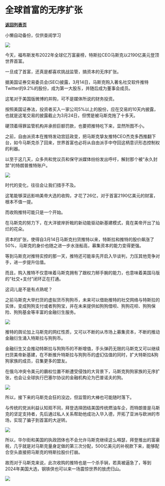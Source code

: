 # 全球首富的无序扩张

[**返回列表页**](/gzh/政事堂2019)

小懒自动备份，仅供查阅学习

![](https://mmbiz.qpic.cn/mmbiz_jpg/rxhS23yu8cN2LdXm2Lv0Ksjtzic5d0WAGzl1umgcoto5wZhQ82LGtSCH6zyDy99j6LlCIuWmL84ic5vp9b2o0vicA/640?wx_fmt=jpeg)

  

今天，福布斯发布2022年全球亿万富豪榜，特斯拉CEO马斯克以2190亿美元登顶世界首富。  

  

一旦成了首富，还真是都喜欢挑战监管，搞资本的无序扩张。  

  

据美国证券交易委员会(SEC)披露，3月14日，马斯克购入著名社交软件推特Twitter的9.2%的股份，成为第一大股东，并随后成为董事会成员。

  

这笔对于美国版微博的并购，可不是媒体所说的财务投资。

  

按照美国证券法，投资者买入一家公司5%以上的股份，应在交易的10天内披露，也就是这笔交易的披露截止为3月24日，但愣是被马斯克拖了十多天。

  

硬顶着得罪监管机构并承担巨额罚款，也要把推特吃下来，显然所图不小。

  

之前，自由派资本在推特发动宫廷政变，把马斯克挚友推特CEO杰克多西推翻下台，如今马斯克杀了回来，世界首富也必将从自由派手中夺回这柄意识形态控制权的利器。

  

以至于这几天，众多共和党议员和保守派媒体纷纷发出呼吁，解封那个被“永久封禁”的特朗普推特账户。

  

![](https://mmbiz.qpic.cn/mmbiz_jpg/rxhS23yu8cN2LdXm2Lv0Ksjtzic5d0WAGbPF5REibCia5DvjhKicxTE0SslSNGcoEPT8iaqpYCsyUhLebJgicUco4WqQ/640?wx_fmt=jpeg)

  

时代的变化，往往会让我们措手不及。

  

这笔能够深远影响美帝大选的收购，才花了26亿，对于首富2190亿美元的财富，根本不值一提。

  

而收购推特可能只是一个开始。

  

在马斯克的努力下，在大洋彼岸折戟的新动能驱动新基建模式，竟在美帝开出了灿烂的花朵。

  

资本的扩张，使得自3月14日马斯克扫货推特以来，特斯拉和推特的股价飙涨了50%，马斯克的身价也随之进一步水涨船高，募集资本的能力变得更强。

  

等到马斯克对推特实控的那一天，推特还可能率先开启入华谈判，力压其他竞争对手，进一步提升估值。

  

而且，购入推特不仅意味着马斯克拥有了跟权力掰手腕的能力，也意味着美国马版的“社交+支付”闭环正在打通。

  

这词儿是不是有点熟呢？

  

之前马斯克大举扫货的虚拟货币狗狗币，未来可以借助推特的社交网络与特斯拉的实体，变成狗狗支付或者狗狗宝，并在未来提供如狗狗借呗、狗狗花呗、狗狗保险、狗狗基金等丰富的金融衍生服务。

  

![](https://mmbiz.qpic.cn/mmbiz_jpg/rxhS23yu8cN2LdXm2Lv0Ksjtzic5d0WAGicpnw1vAfXJkuic2CJl9icjZTJCI1GeOAR1SG5FyLpCdzIG2ghf9ECU5Q/640?wx_fmt=jpeg)

推特的舆论加上马斯克的网红性质，又可以不断的从市场上募集资本，不断的推动金融衍生涌入特斯拉与狗狗币。  

  

金融衍生又会推动特斯拉与狗狗币的不断增值，手头弹药无限的马斯克又可以继续扫货美帝新基建，在不断推升特斯拉与狗狗币的虚幻估值的同时，扩大特斯拉&狗狗家族的成员，召集更多的盟友。

  

在俄乌冲突令美元的霸权位置不断遭受侵蚀的大背景下，马斯克狗狗家族的无序扩张，也会让全球执行巴塞尔协议的金融机构沦为巴普诺夫的狗。

  

![](https://mmbiz.qpic.cn/mmbiz_jpg/rxhS23yu8cN2LdXm2Lv0Ksjtzic5d0WAG9bibKtaHbFbOOjVAsDW3t4oMNgdgG2lej4pfW9O1jSj8ZTr3NFAMfFA/640?wx_fmt=jpeg)

  

所以，接下来的马斯克会狂的没边，但监管的大棒也可能随时落下。  

  

与传统的党派利益认知观不同，拜登选择团结美国传统燃油车企，而特朗普是马斯克的坚定支持者，先后通过私人关系帮助他成功入华入德，开拓了亚洲与欧洲的市场，实现了骗子到首富的大逆转。

  

![](https://mmbiz.qpic.cn/mmbiz_jpg/rxhS23yu8cN2LdXm2Lv0Ksjtzic5d0WAGuWAJp8m8sAtK4WGqukxlMibLia4dtbGicic6MZoqy84ZvRYMk604Ufp1zw/640?wx_fmt=jpeg)

  

所以，华尔街和美国的执政团体也不会允许马斯克继续这么嘚瑟，拜登推出的富豪税，几乎就是对马斯克量身定做的第三次分配，500亿美元的补税款下来，能够配合空头直接把马斯克的特斯拉股价打崩。

  

故而对于马斯克来说，此次收购的推特也是一个杀手锏，若真被逼急了，等到2024年美国大选，钢铁侠也可以来一场震惊世界的放虎归山。

  

![](https://mmbiz.qpic.cn/mmbiz_jpg/rxhS23yu8cN2LdXm2Lv0Ksjtzic5d0WAGrEszhfvEe8a40KvflycSrKIFo0MVbEeMOE3cKv8A7ZSEsfEvrslia6A/640?wx_fmt=jpeg)

  

